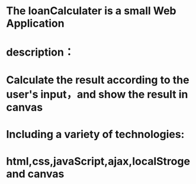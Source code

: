 # The loanCalculater is a small Web Application
#
# description：
#   Calculate the result according to the user's input，and show the result in canvas
# 
# Including a variety of technologies:
# html,css,javaScript,ajax,localStroge and canvas
